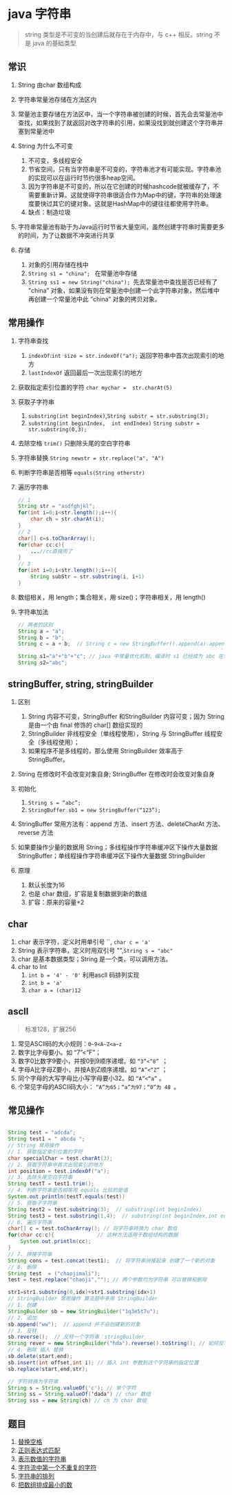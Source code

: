 # java 字符串

> string 类型是不可变的当创建后就存在于内存中，与 c++ 相反。string 不是 java 的基础类型

## 常识

1. String 由char 数组构成
2. 字符串常量池存储在方法区内 
3. 常量池主要存储在方法区中，当一个字符串被创建的时候，首先会去常量池中查找，如果找到了就返回对改字符串的引用，如果没找到就创建这个字符串并塞到常量池中
4. String 为什么不可变 
   1. 不可变，多线程安全
   2. 节省空间，只有当字符串是不可变的，字符串池才有可能实现。字符串池的实现可以在运行时节约很多heap空间。
   3. 因为字符串是不可变的，所以在它创建的时候hashcode就被缓存了，不需要重新计算。这就使得字符串很适合作为Map中的键，字符串的处理速度要快过其它的键对象。这就是HashMap中的键往往都使用字符串。
   4. 缺点：制造垃圾
5. 字符串常量池有助于为Java运行时节省大量空间，虽然创建字符串时需要更多的时间，为了让数据不冲突进行共享

6. 存储
   1. 对象的引用存储在栈中
   2. `String s1 = "china"; ` 在常量池中存储
   3. `String ss1 = new String("china"); `先去常量池中查找是否已经有了 ”china” 对象，如果没有则在常量池中创建一个此字符串对象，然后堆中再创建一个常量池中此 ”china” 对象的拷贝对象。

## 常用操作

1. 字符串查找
   1. `indexOf`:`int size = str.indexOf("a");` 返回字符串中首次出现索引的地方
   2. `lastIndexOf` 返回最后一次出现索引的地方
2. 获取指定索引位置的字符 `char mychar =  str.charAt(5)`
3. 获取子字符串
   1. `substring(int beginIndex)`,`String substr = str.substring(3);`
   2. `substring(int beginIndex,  int endIndex)` `String substr = str.substring(0,3);`
4. 去除空格  `trim()` 只删除头尾的空白字符串
5. 字符串替换 `String newstr = str.replace("a", "A")`
6. 判断字符串是否相等 `equals(String otherstr)`
7. 遍历字符串
   
    ```java
    // 1
    String str = "asdfghjkl";
    for(int i=0;i<str.length();i++){
        char ch = str.charAt(i);
    }
    // 2
    char[] c=s.toCharArray();
    for(char cc:c){
        ...//cc直接用了
    }
    // 3
    for(int i=0;i<str.length();i++){
        String subStr = str.substring(i, i+1)
    }
    ```
8. 数组相关，用 length；集合相关，用 size()；字符串相关，用 length()
9. 字符串加法
    
    ```java
    // 两者的区别
    String a = "a";
    String b = "b";
    String c = a + b;  // String c = new StringBuffer().append(a).append(b).toString(); 在堆内存中新建

    String s1="a"+"b"+"c"; // java 中常量优化机制，编译时 s1 已经成为 abc 在常量池中查找创建，s2 不需要再创建
    String s2="abc";

    ```

## stringBuffer, string, stringBuilder

1. 区别
   1. String 内容不可变，StringBuffer 和StringBuilder 内容可变；因为 String 是由一个由 final 修饰的 char[] 数组实现的
   2. StringBuilder 非线程安全（单线程使用），String 与 StringBuffer 线程安全（多线程使用）；
   3. 如果程序不是多线程的，那么使用 StringBuilder 效率高于 StringBuffer。
2. String 在修改时不会改变对象自身; StringBuffer 在修改时会改变对象自身
3. 初始化
   1. `String s = “abc”;`
   2. `StringBuffer sb1 = new StringBuffer(“123”);`

4. StringBuffer 常用方法有：append 方法、insert 方法、deleteCharAt 方法、reverse 方法
5. 如果要操作少量的数据用 String；多线程操作字符串缓冲区下操作大量数据 StringBuffer；单线程操作字符串缓冲区下操作大量数据 StringBuilder
6. 原理
   1. 默认长度为16
   2. 也是 char 数组，扩容是复制数据到新的数组
   3. 扩容：原来的容量+2

## char

1. char 表示字符，定义时用单引号 \`\`, `char c = 'a'`
2. String 表示字符串，定义时用双引号 "",`String s = "abc"`
3. char 是基本数据类型；String 是一个类，可以调用方法。
4. char to Int
   1. `int b = '4' - '0'` 利用ascll 码排列实现
   2. `int b = 'a'`
   3. `char a = (char)12`

## ascll

> 标准128，扩展256

1. 常见ASCII码的大小规则：`0~9<A~Z<a~z`
2. 数字比字母要小。如 “7”<“F”；
3. 数字0比数字9要小，并按0到9顺序递增。如 `“3”<“8” `；
4. 字母A比字母Z要小，并按A到Z顺序递增。如 `“A”<“Z”` ；
5. 同个字母的大写字母比小写字母要小32。如 `“A”<“a”` 。
6. 个常见字母的ASCII码大小： `“A”为65；“a”为97；“0”为 48 `。

## 常见操作

```java

String test = "adcda";
String test1 = " abcda ";
// String 常用操作 
// 1. 获取指定索引位置的字符
char specialChar = test.charAt(3);
// 2. 获取字符串中首次出现索引的地方
int position = test.indexOf("a");
// 3. 去除头尾空白字符串
String testT = test1.trim();
// 4. 判断字符串是否相等用 equals 比较的是值
System.out.println(testT.equals(test))
// 5. 获取子字符串
String test2 = test.substring(3);  // substring(int beginIndex)
String test3 = test.substring(1,4);  // substring(int beginIndex,int endIndex)
// 6. 遍历字符串
char[] c = test.toCharArray(); // 将字符串转换为 char 数组
for(char cc:c){              // 这种方法适用于数组结构的数据
    System.out.println(cc);
}
// 7. 拼接字符串
String cons = test.concat(test1);  // 将字符串拼接起来 创建了一个新的对象
// 8. 删除
String test  = ("chaojimali");
test = test.replace("chaoji",""); // 两个参数均为字符串 可以替换和删除

str1=str1.substring(0,idx)+str1.substring(idx+1)
// StringBuilder 常用操作 算法题中多用 StringBuilder
// 1. 创建
StringBuilder sb = new StringBuilder("1q3e5t7u");
// 2. 追加
sb.append("ww");  // append 并不会创建新的对象
// 3. 反转
sb.reverse();  // 反转一个字符串：stringBuilder
String rever = new StringBuilder("hda").reverse().toString(); // 如何反转一个给定字符串返回 string
// 4. 删除 插入 替换
sb.delete(start,end);
sb.insert(int offset,int i); // 插入 int 参数到这个字符串的指定位置 
sb.replace(start,end,str);

// 字符转换为字符串
String s = String.valueOf('c'); // 单个字符
String ss = String.valueOf('dada') // char 数组
String sss = new String(ch) // ch 为 char 数组
```

## 题目

1. [替换空格](../offerJz/4-替换空格.java)
2. [正则表达式匹配](../offerJz/5-正则表达式匹配.java)
3. [表示数值的字符串](../offerJz/6-表示数值的字符串.java)
4. [字符流中第一个不重复的字符](../offerJz/7-字符流中第一个不重复的字符.java)
5. [字符串的排列](../offerJz/42-字符串的排列.java)
6. [把数组排成最小的数](../offerJz/47-把数组排成最小的数.java)